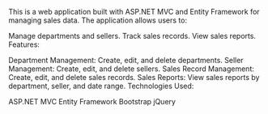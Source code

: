 This is a web application built with ASP.NET MVC and Entity Framework for managing sales data. The application allows users to:

Manage departments and sellers.
Track sales records.
View sales reports.
Features:

Department Management: Create, edit, and delete departments.
Seller Management: Create, edit, and delete sellers.
Sales Record Management: Create, edit, and delete sales records.
Sales Reports: View sales reports by department, seller, and date range.
Technologies Used:

ASP.NET MVC
Entity Framework
Bootstrap
jQuery


